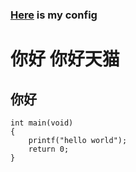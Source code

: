 ### [Here](https://github.com/theniceboy/nvim) is my config
#   你好 你好天猫  
##  你好 
```
int main(void)
{
    printf("hello world");
    return 0;
}




